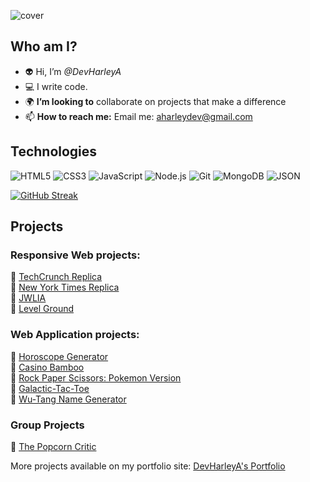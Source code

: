 ![cover](https://user-images.githubusercontent.com/101942628/167476842-eb77e955-3569-4fec-9ec1-9b8101df03bc.png)
## Who am I?
- :alien: Hi, I’m <em>@DevHarleyA</em>
- :computer: I write code.
- :earth_africa: <strong>I’m looking to</strong> collaborate on projects that make a difference
- 📫 <strong>How to reach me:</strong> Email me: aharleydev@gmail.com

## Technologies
![HTML5](https://img.shields.io/badge/HTML5-E34F26?style=for-the-badge&logo=HTML5&logoColor=white)
![CSS3](https://img.shields.io/badge/CSS3-1572B6?style=for-the-badge&logo=CSS3&logoColor=white)
![JavaScript](https://img.shields.io/badge/JavaScript-F7DF1E?style=for-the-badge&logo=JavaScript&logoColor=white)
![Node.js](https://img.shields.io/badge/Node.js-339933?style=for-the-badge&logo=Node.js&logoColor=white)
![Git](https://img.shields.io/badge/Git-F05032?style=for-the-badge&logo=Git&logoColor=white)
![MongoDB](https://img.shields.io/badge/MongoDB-47A248?style=for-the-badge&logo=MongoDB&logoColor=white)
![JSON](https://img.shields.io/badge/JSON-000000?style=for-the-badge&logo=JSON&logoColor=white)
<!-- ![React](https://img.shields.io/badge/React-61DAFB?style=for-the-badge&logo=React&logoColor=white) -->
[![GitHub Streak](http://github-readme-streak-stats.herokuapp.com?user=DevHarleyA&theme=github-dark&hide_border=true&date_format=j%20M%5B%20Y%5D&fire=DD9C00)](https://git.io/streak-stats)

## Projects
### Responsive Web projects:
:panda_face: [TechCrunch Replica](https://techcrunchproject.netlify.app/)</br>
:panda_face: [New York Times Replica](https://nytproject.netlify.app/)</br>
:panda_face: [JWLIA](https://jwliaproto.netlify.app/)</br>
:panda_face: [Level Ground](https://levelgroundprototype.netlify.app/)</br>

### Web Application projects:
:panda_face: [Horoscope Generator](https://horoscopecheck.netlify.app/)</br>
:panda_face: [Casino Bamboo](https://bambooluckyday.netlify.app/)</br>
:panda_face: [Rock Paper Scissors: Pokemon Version](https://firstbattle.netlify.app/)</br>
:panda_face: [Galactic-Tac-Toe](https://galactictactoe.netlify.app/)</br>
:panda_face: [Wu-Tang Name Generator](https://wutangnamegen.netlify.app)

### Group Projects
:panda_face: [The Popcorn Critic](https://popcorn-critic.netlify.app/)</br>

More projects available on my portfolio site: [DevHarleyA's Portfolio](https://aharleydev.netlify.app)


<!-- - 👀 <strong>I’m interested in</strong> creating websites and web applications. -->
<!---
DevHarleyA/DevHarleyA is a ✨ special ✨ repository because its `README.md` (this file) appears on your GitHub profile.
You can click the Preview link to take a look at your changes.
--->
